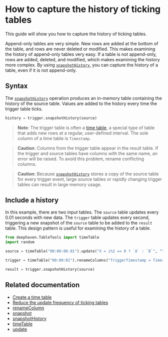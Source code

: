 # How to capture the history of ticking tables

This guide will show you how to capture the history of ticking tables.

Append-only tables are very simple. New rows are added at the bottom of the table, and rows are never deleted or modified. This makes examining the history of append-only tables very easy. If a table is not append-only, rows are added, deleted, and modified, which makes examining the history more complex. By using [`snapshotHistory`](https://deephaven.io/core/docs/reference/table-operations/snapshot/snapshotHistory), you can capture the history of a table, even if it is not append-only.

## Syntax

The [`snapshotHistory`](https://deephaven.io/core/docs/reference/table-operations/snapshot/snapshotHistory) operation produces an in-memory table containing the history of the source table. Values are added to the history every time the trigger table ticks.

```python
history = trigger.snapshotHistory(source)
```

> **Note**: The trigger table is often a [time table](https://deephaven.io/core/docs/reference/table-operations/create/timeTable), a special type of table that adds new rows at a regular, user-defined interval. The sole column of a time table is `Timestamp`.

> **Caution**: Columns from the trigger table appear in the result table. If the trigger and source tables have columns with the same name, an error will be raised. To avoid this problem, rename conflicting columns.

> **Caution**: Because [`snapshotHistory`](https://deephaven.io/core/docs/reference/table-operations/snapshot/snapshot) stores a copy of the source table for every trigger event, large source tables or rapidly changing trigger tables can result in large memory usage.

## Include a history

In this example, there are two input tables. The `source` table updates every 0.01 seconds with new data. The `trigger` table updates every second, triggering a new snapshot of the `source` table to be added to the `result` table. This design pattern is useful for examining the history of a table.

```python
from deephaven.TableTools import timeTable
import random

source = timeTable("00:00:00.01").update("X = i%2 == 0 ? `A` : `B`", "Y = (int) random.randint(0, 100)", "Z = sqrt(Y)").lastBy("X")

trigger = timeTable("00:00:01").renameColumns("TriggerTimestamp = Timestamp")

result = trigger.snapshotHistory(source)
```

## Related documentation

- [Create a time table](https://deephaven.io/core/docs/how-to-guides/time-table)
- [Reduce the update frequency of ticking tables](https://deephaven.io/core/docs/how-to-guides/reduce-update-frequency)
- [renameColumn](https://deephaven.io/core/docs/reference/table-operations/select/rename-columns)
- [snapshot](https://deephaven.io/core/docs/reference/table-operations/snapshot/snapshot)
- [snapshotHistory](https://deephaven.io/core/docs/reference/table-operations/snapshot/snapshotHistory)
- [timeTable](https://deephaven.io/core/docs/reference/table-operations/create/timeTable)
- [update](https://deephaven.io/core/docs/reference/table-operations/select/update)
